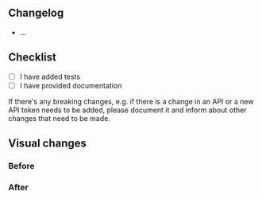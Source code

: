 <!-- If the Pull Request is not ready to be merged, please use a draft pull request -->

## Changelog

- ...

## Checklist

- [ ] I have added tests
- [ ] I have provided documentation

If there's any breaking changes, e.g. if there is a change in an API or a new
API token needs to be added, please document it and inform about other changes
that need to be made.

<!-- Remove from here and below there are no visual changes -->

## Visual changes

### Before

### After
